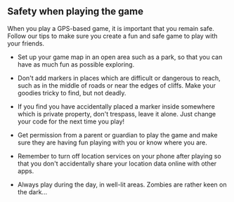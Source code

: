 ## Safety when playing the game

When you play a GPS-based game, it is important that you remain safe. Follow our tips to make sure you create a fun and safe game to play with your friends.

+ Set up your game map in an open area such as a park, so that you can have as much fun as possible exploring.

+ Don't add markers in places which are difficult or dangerous to reach, such as in the middle of roads or near the edges of cliffs. Make your goodies tricky to find, but not deadly.

+ If you find you have accidentally placed a marker inside somewhere which is private property, don't trespass, leave it alone. Just change your code for the next time you play!

+ Get permission from a parent or guardian to play the game and make sure they are having fun playing with you or know where you are.

+ Remember to turn off location services on your phone after playing so that you don't accidentally share your location data online with other apps.

+ Always play during the day, in well-lit areas. Zombies are rather keen on the dark...